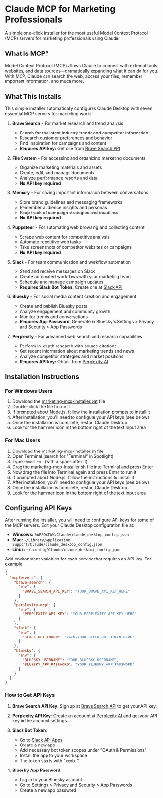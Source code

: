 # Claude MCP for Marketing Professionals

A simple one-click installer for the most useful Model Context Protocol (MCP) servers for marketing professionals using Claude.

## What is MCP?

Model Context Protocol (MCP) allows Claude to connect with external tools, websites, and data sources—dramatically expanding what it can do for you. With MCP, Claude can search the web, access your files, remember important information, and much more.

## What This Installs

This simple installer automatically configures Claude Desktop with seven essential MCP servers for marketing work:

1. **Brave Search** - For market research and trend analysis
   - Search for the latest industry trends and competitor information
   - Research customer preferences and behavior
   - Find inspiration for campaigns and content
   - **Requires API key:** Get one from [Brave Search API](https://brave.com/search/api/)

2. **File System** - For accessing and organizing marketing documents
   - Organize marketing materials and assets
   - Create, edit, and manage documents
   - Analyze performance reports and data
   - **No API key required**

3. **Memory** - For saving important information between conversations
   - Store brand guidelines and messaging frameworks
   - Remember audience insights and personas
   - Keep track of campaign strategies and deadlines
   - **No API key required**

4. **Puppeteer** - For automating web browsing and collecting content
   - Scrape web content for competitive analysis
   - Automate repetitive web tasks
   - Take screenshots of competitor websites or campaigns
   - **No API key required**

5. **Slack** - For team communication and workflow automation
   - Send and receive messages on Slack
   - Create automated workflows with your marketing team
   - Schedule and manage campaign updates
   - **Requires Slack Bot Token:** Create one at [Slack API](https://api.slack.com/apps)

6. **Bluesky** - For social media content creation and engagement
   - Create and publish Bluesky posts
   - Analyze engagement and community growth
   - Monitor trends and conversations
   - **Requires App Password:** Generate in Bluesky's Settings > Privacy and Security > App Passwords

7. **Perplexity** - For advanced web search and research capabilities
   - Perform in-depth research with source citations
   - Get recent information about marketing trends and news
   - Analyze competitor strategies and market positions
   - **Requires API key:** Obtain from [Perplexity AI](https://perplexity.ai/)

## Installation Instructions

### For Windows Users

1. Download the [marketing-mcp-installer.bat](marketing-mcp-installer.bat) file
2. Double-click the file to run it
3. If prompted about Node.js, follow the installation prompts to install it
4. After installation, you'll need to configure your API keys (see below)
5. Once the installation is complete, restart Claude Desktop
6. Look for the hammer icon in the bottom right of the text input area

### For Mac Users

1. Download the [marketing-mcp-installer.sh](marketing-mcp-installer.sh) file
2. Open Terminal (search for "Terminal" in Spotlight)
3. Type `chmod +x ` (with a space after it)
4. Drag the marketing-mcp-installer.sh file into Terminal and press Enter
5. Now drag the file into Terminal again and press Enter to run it
6. If prompted about Node.js, follow the instructions to install it
7. After installation, you'll need to configure your API keys (see below)
8. Once the installation is complete, restart Claude Desktop
9. Look for the hammer icon in the bottom right of the text input area

## Configuring API Keys

After running the installer, you will need to configure API keys for some of the MCP servers. Edit your Claude Desktop configuration file at:

- **Windows:** `%APPDATA%\Claude\claude_desktop_config.json`
- **Mac:** `~/Library/Application Support/Claude/claude_desktop_config.json`
- **Linux:** `~/.config/Claude/claude_desktop_config.json`

Add environment variables for each service that requires an API key. For example:

```json
{
  "mcpServers": {
    "brave-search": {
      "env": {
        "BRAVE_SEARCH_API_KEY": "YOUR_BRAVE_API_KEY_HERE"
      }
    },
    "perplexity-mcp": {
      "env": {
        "PERPLEXITY_API_KEY": "YOUR_PERPLEXITY_API_KEY_HERE"
      }
    },
    "slack": {
      "env": {
        "SLACK_BOT_TOKEN": "xoxb-YOUR_SLACK_BOT_TOKEN_HERE"
      }
    },
    "bluesky": {
      "env": {
        "BLUESKY_USERNAME": "YOUR_BLUESKY_USERNAME",
        "BLUESKY_APP_PASSWORD": "YOUR_BLUESKY_APP_PASSWORD"
      }
    }
  }
}
```

### How to Get API Keys

1. **Brave Search API Key**: Sign up at [Brave Search API](https://brave.com/search/api/) to get your API key.

2. **Perplexity API Key**: Create an account at [Perplexity AI](https://perplexity.ai/) and get your API key in the account settings.

3. **Slack Bot Token**: 
   - Go to [Slack API Apps](https://api.slack.com/apps)
   - Create a new app
   - Add necessary bot token scopes under "OAuth & Permissions"
   - Install the app to your workspace
   - The token starts with "xoxb-"

4. **Bluesky App Password**:
   - Log in to your Bluesky account
   - Go to Settings > Privacy and Security > App Passwords
   - Create a new app password

